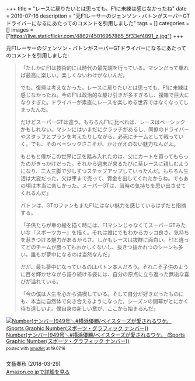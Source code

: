 +++
title = "レースに戻りたいとは思っても、F1に未練は感じなかったね"
date = 2019-07-16
description = "元F1レーサーのジェンソン・バトンがスーパーGTドライバーになるにあたってのコメントを引用しました"
tags = []
categories = []
images = ["https://live.staticflickr.com/4862/45016957865_5f33ef4891_z.jpg"]
+++

元F1レーサーのジェンソン・バトンがスーパーGTドライバーになるにあたってのコメントを引用しました:

> 「たしかにF1は技術的には時代の最先端を行っている。マシンだって乗れば最高に楽しい。楽しくないわけがないんだ。
>
> でも、復帰は考えなかった。レースに戻りたいとは思っても、F1に未練は感じなかったね。今のF1は政治的な駆け引きが多すぎるし、複雑で巨大になりすぎた。ドライバーが素直にレースを楽しめる世界ではなくなってしまったんだ。
>
> だけどスーパーGTは違う。もちろんF1に比べれば、レースはベーシックかもしれない。マシンにはいまだにクラッチがあるし、同僚のドライバーやスタッフとプランを考えたりしながら、必死にチームとして戦っていく。でも、そのベーシックさこそが、かけがえのない魅力なんだよ。
>
> もともと僕がこの世界に足を踏み入れたのは、父にカートを買ってもらったのがきっかけだった。それから週末が来るたびに草レースに親しむようになり、二人三脚で少しずつステップアップしていったんだ。もちろん生活は大変だった。父は車まで売って、資金を出してくれたからね。でもあの頃は本当に楽しかった。スーパーGTは、当時の気持ちを思い出させてくれるんだ」
>
> バトンは、GTのファンもまたF1にはない魅力を感じているはずだと指摘する。
>
> 「子供たちが車の絵を描く時には、F1マシンじゃなくてスーパーGTみたいな『スポーツカー』を描く。それは誰にでもわかるカッコ良さ、気持ちを惹きつける魅力があるからさ。しかもレースは抜群に面白い。F1と違ってどのチームが勝ってもおかしくないし、抜きつ抜かれつのシーンも多い。誰もが夢中になるのは当然なんだ」
>
> だが、最も夢中になっているのはバトン本人だろう。それこそ子供のように目を輝かせながら語り続ける姿には、自分の原点に立ち返った無垢な喜びが溢れている。
>
> 「今の僕は人生を心から満喫している。そして自分が好きだったものにも、本当に自然体で向き合えるようになった。シーズンの開幕がとにかく待ち遠しいよ。僕自身の新しい章が、ここから始まるんだ」

<div class="amazlet-box" style="margin-bottom:0px;"><div class="amazlet-image" style="float:left;margin:0px 12px 1px 0px;"><a href="https://www.amazon.co.jp/exec/obidos/ASIN/B07BF681L3/simsnes-22/ref=nosim/" name="amazletlink" target="_blank"><img src="https://images-fe.ssl-images-amazon.com/images/I/515b1RZJyBL._SL160_.jpg" alt="Number(ナンバー)949号＼#横浜優勝/ベイスターズが愛されるワケ。 (Sports Graphic Number(スポーツ・グラフィック ナンバー))" style="border: none;" /></a></div><div class="amazlet-info" style="line-height:120%; margin-bottom: 10px"><div class="amazlet-name" style="margin-bottom:10px;line-height:120%"><a href="https://www.amazon.co.jp/exec/obidos/ASIN/B07BF681L3/simsnes-22/ref=nosim/" name="amazletlink" target="_blank">Number(ナンバー)949号＼#横浜優勝/ベイスターズが愛されるワケ。 (Sports Graphic Number(スポーツ・グラフィック ナンバー))</a><div class="amazlet-powered-date" style="font-size:80%;margin-top:5px;line-height:120%">posted with <a href="http://www.amazlet.com/" title="amazlet" target="_blank">amazlet</a> at 19.07.16</div></div><div class="amazlet-detail"><br />文藝春秋 (2018-03-29)<br /></div><div class="amazlet-sub-info" style="float: left;"><div class="amazlet-link" style="margin-top: 5px"><a href="https://www.amazon.co.jp/exec/obidos/ASIN/B07BF681L3/simsnes-22/ref=nosim/" name="amazletlink" target="_blank">Amazon.co.jpで詳細を見る</a></div></div></div><div class="amazlet-footer" style="clear: left"></div></div>

